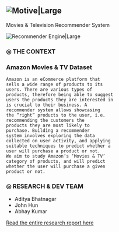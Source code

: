 ![Motive|Large](https://i.ibb.co/8rYxTCn/motive-icon.png)
---
Movies & Television Recommender System

![Recommender Engine|Large](https://i.ibb.co/Q6XS6pH/motive.png)

### ◎ THE CONTEXT
### Amazon Movies & TV Dataset

```
Amazon is an eCommerce platform that
sells a wide range of products to its
users. There are various types of
products, therefore being able to suggest
users the products they are interested in
is crucial to their business. A
recommender system allows showcasing
the “right” products to the user, i.e.
recommending the customers the
products they are most likely to
purchase. Building a recommender
system involves exploring the data
collected on user activity, and applying
suitable techniques to predict whether a
user will purchase a product or not.
We aim to study Amazon’s ‘Movies & TV’
category of products, and will predict
whether the user will purchase a given
product or not.
```

### ◎ RESEARCH & DEV TEAM
- Aditya Bhatnagar 
- John Hun
- Abhay Kumar


[Read the entire research report here](https://github.com/avb7/Movies-TV-Recommendation-Engine/blob/master/Report.pdf "Research Report")

